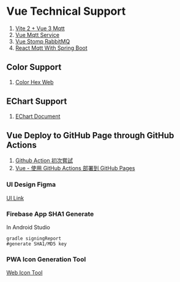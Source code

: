 # Vue Technical Support

1. [Vite 2 + Vue 3 Mqtt](https://blog.csdn.net/hzmpkpkppk/article/details/124888503)
2. [Vue Mqtt Service](https://juejin.cn/post/6979414392773279752)
3. [Vue Stomp RabbitMQ](https://juejin.cn/post/7133485029572739080)
4. [React Mqtt With Spring Boot](vhttps://walkonnet.com/archives/547911)

## Color Support

1. [Color Hex Web](https://www.color-hex.com/)

## EChart Support

1. [EChart Document](https://echarts.apache.org/en/feature.html)

## Vue Deploy to GitHub Page through GitHub Actions 

1. [Github Action 初次嘗試](https://hackmd.io/@c36ICNyhQE6-iTXKxoIocg/H1TE8hXOP)
2. [Vue - 使用 GitHub Actions 部署到 GitHub Pages](https://tzuhui.io/2020/12/11/Vue/Vue-deploy-github-actions/)

### UI Design Figma

[UI Link](https://www.figma.com/file/802P9ZBM9JB63Z75YspJAA/Pet-App---UIKIT-by-Hatypo-Studio-(Community)?node-id=13-5238&t=kebi0Lkm1k3xvrQD-0)

### Firebase App SHA1 Generate

In Android Studio
```shell
gradle signingReport
#generate SHA1/MD5 key
```

### PWA Icon Generation Tool

[Web Icon Tool](https://lp-pwa.gitee.io/pwa-genicon/)